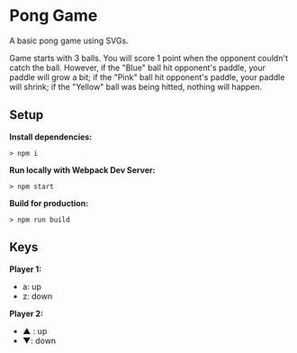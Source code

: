 # Pong Game

A basic pong game using SVGs.

Game starts with 3 balls. 
You will score 1 point when the opponent couldn't catch the ball.
However, if the "Blue" ball hit opponent's paddle, your paddle will grow a bit; 
         if the "Pink" ball hit opponent's paddle, your paddle will shrink; 
         if the "Yellow" ball was being hitted, nothing will happen.


## Setup

**Install dependencies:**

`> npm i`

**Run locally with Webpack Dev Server:**

`> npm start`

**Build for production:**

`> npm run build`

## Keys

**Player 1:**
* a: up
* z: down

**Player 2:**
* ▲ : up
* ▼: down
